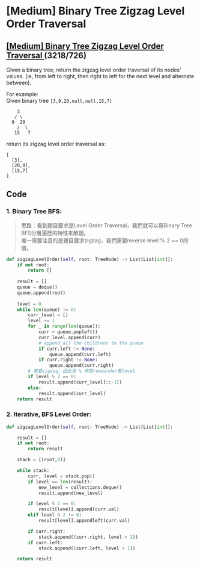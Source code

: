 # \[Medium\] Binary Tree Zigzag Level Order Traversal

## [\[Medium\] Binary Tree Zigzag Level Order Traversal ](https://leetcode.com/problems/binary-tree-zigzag-level-order-traversal/)          \(3218/726\)

Given a binary tree, return the zigzag level order traversal of its nodes' values. \(ie, from left to right, then right to left for the next level and alternate between\).

For example:  
Given binary tree `[3,9,20,null,null,15,7]`

```text
    3
   / \
  9  20
    /  \
   15   7
```

return its zigzag level order traversal as:

```text
[
  [3],
  [20,9],
  [15,7]
]
```

## Code

### 1. Binary Tree BFS:

> 思路：看到題目要求是Level Order Traversal，我們就可以用Binary Tree BFS分層遍歷的特性來解題。  
> 唯一需要注意的是題目要求zigzag，我們需要reverse level % 2 == 0的值。

```python
def zigzagLevelOrder(self, root: TreeNode) -> List[List[int]]:
    if not root:
        return []
        
    result = []
    queue = deque()
    queue.append(root)
    
    level = 0
    while len(queue) != 0:
        curr_level = []
        level += 1
        for _ in range(len(queue)):
            curr = queue.popleft()
            curr_level.append(curr)
            # append all the childrens to the queue
            if curr.left != None:
                queue.append(curr.left)
            if curr.right != None:
                queue.append(curr.right)
        # 需要zigzag，因此用 % 來取remainder看level
        if level % 2 == 0:
            result.append(curr_level[::-1])
        else:
            result.append(curr_level)
    return result        
```

### 2. Iterative, BFS Level Order: 

```python
def zigzagLevelOrder(self, root: TreeNode) -> List[List[int]]:

    result = []
    if not root:
        return result

    stack = [(root,0)]

    while stack:
        curr, level = stack.pop()
        if level == len(result):
            new_level = collections.deque()
            result.append(new_level)

        if level % 2 == 0:
            result[level].append(curr.val)
        elif level % 2 != 0:
            result[level].appendleft(curr.val)

        if curr.right:
            stack.append((curr.right, level + 1))
        if curr.left:
            stack.append((curr.left, level + 1))

    return result
```

